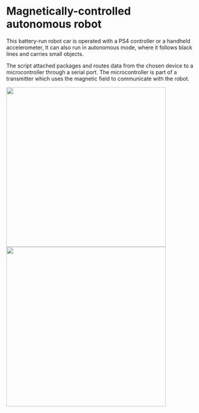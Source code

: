 # Magnetically-controlled autonomous robot

This battery-run robot car is operated with a PS4 controller or a handheld accelerometer,
It can also run in autonomous mode, where it follows black lines and carries small objects.

The script attached packages and routes data from the chosen device to a microcontroller through a serial port.
The microcontroller is part of a transmitter which uses the magnetic field to communicate with the robot.


<img src="https://i.imgur.com/LRoTWQF.jpg" width="420"> 
<img src="https://i.imgur.com/bUQW2AY.jpg" width="420">
